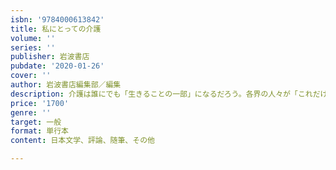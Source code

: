 ```yaml
---
isbn: '9784000613842'
title: 私にとっての介護
volume: ''
series: ''
publisher: 岩波書店
pubdate: '2020-01-26'
cover: ''
author: 岩波書店編集部／編集
description: 介護は誰にでも「生きることの一部」になるだろう。各界の人々が「これだけは言いたい」ことを語る。
price: '1700'
genre: ''
target: 一般
format: 単行本
content: 日本文学、評論、随筆、その他

---
```

